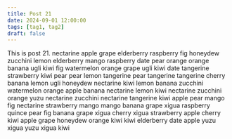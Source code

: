 ```yaml
---
title: Post 21
date: 2024-09-01 12:00:00
tags: [tag1, tag2]
draft: false
---
```

This is post 21.
nectarine
apple
grape
elderberry
raspberry
fig
honeydew
zucchini
lemon
elderberry
mango
raspberry
date
pear
orange
orange
banana
ugli
kiwi
fig
watermelon
orange
grape
ugli
kiwi
date
tangerine
strawberry
kiwi
pear
pear
lemon
tangerine
pear
tangerine
tangerine
cherry
banana
lemon
ugli
honeydew
nectarine
kiwi
lemon
banana
zucchini
watermelon
orange
apple
banana
nectarine
lemon
kiwi
nectarine
zucchini
orange
yuzu
nectarine
zucchini
nectarine
tangerine
kiwi
apple
pear
mango
fig
nectarine
strawberry
mango
mango
banana
grape
xigua
raspberry
quince
pear
fig
banana
grape
xigua
cherry
xigua
strawberry
apple
cherry
kiwi
apple
grape
honeydew
orange
kiwi
kiwi
elderberry
date
apple
yuzu
xigua
yuzu
xigua
kiwi
